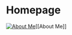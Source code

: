 # Homepage
[![About Me](https://media.discordapp.net/attachments/803186540359450664/1020540033746346014/unknown.png)](https://hokorayinphinempp.github.io/Obsidian/About%20Me/ "About Me")[[About Me]]

